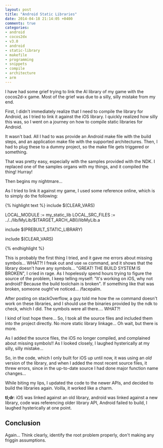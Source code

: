 ```yaml
---
layout: post
title: "Android Static Libraries"
date: 2014-04-18 21:14:05 +0400
comments: true
categories: 
- android
- cocos2dx
- v3.0
- android
- static-library
- makefile
- programming
- snippets
- compile
- architecture
- arm
---
```


I have had some grief trying to link the AI library of my game with the cocos2d-x game. Most of the grief was due to a silly, silly mistake from my end.

First, I didn't immediately realize that I need to compile the library for Android, as I tried to link it against the iOS library. I quickly realized how silly this was, so I went on a journey on how to compile static libraries for Android.

It wasn't bad. All I had to was provide an Android make file with the build steps, and an application make file with the supported architectures. Then, I had to plug these to a dummy project, so the make file gets triggered or something.

That was pretty easy, especially with the samples provided with the NDK. I replaced one of the samples organs with my things, and it compiled the thing! Hurray!

Then begins my nightmare...

As I tried to link it against my game, I used some reference online, which is to simply do the following:

{% highlight text %}
include $(CLEAR_VARS)

LOCAL_MODULE := my_static_lib
LOCAL_SRC_FILES := ../../lib/MyLib/$(TARGET_ARCH_ABI)/libMyLib.a

include $(PREBUILT_STATIC_LIBRARY)

include $(CLEAR_VARS)

{% endhighlight %}

This is probably the first thing I tried, and it gave me errors about missing symbols... WHAT?! I freak out and use `nm` command, and it shows that the library doesn't have any symbols... "GREAT! THE BUILD SYSTEM IS BROKEN", I cried in rage. As I hopelessly spend hours trying to figure the source of the problem, I keep telling myself: "It's working on iOS, why not android? Because the build toolchain is broken". If something like that was broken, someone ought've noticed... /facepalm.

After posting on stackOverflow, a guy told me how the `nm` command doesn't work on these libraries, and I should use the binaries provided by the ndk to check, which I did. The symbols were all there.... WHAT?!

I kind of lost hope there... So, I took all the source files and included them into the project directly. No more static library linkage... Oh wait, but there is more.

As I added the source files, the iOS no longer compiled, and complained about missing symbols!! As I looked closely, I laughed hysterically at my silly, silly mistake...

So, in the code, which I only built for iOS up until now, it was using an *old* version of the library, and when I added the most recent source files, it threw errors, since in the up-to-date source I had done major function name changes...

While biting my lips, I updated the code to the newer APIs, and decided to build the libraries again. Voilla, it worked like a charm.

**tl;dr**: iOS was linked against an old library, android was linked against a new library, code was referencing older library API, Android failed to build, I laughed hysterically at one point.

## Conclusion

Again... Think clearly, identify the root problem properly, don't making any friggin assumptions.
